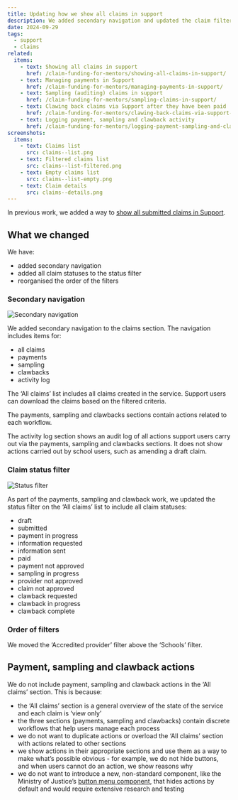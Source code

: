 ```yaml
---
title: Updating how we show all claims in support
description: We added secondary navigation and updated the claim filters
date: 2024-09-29
tags:
  - support
  - claims
related:
  items:
    - text: Showing all claims in support
      href: /claim-funding-for-mentors/showing-all-claims-in-support/
    - text: Managing payments in Support
      href: /claim-funding-for-mentors/managing-payments-in-support/
    - text: Sampling (auditing) claims in support
      href: /claim-funding-for-mentors/sampling-claims-in-support/
    - text: Clawing back claims via Support after they have been paid
      href: /claim-funding-for-mentors/clawing-back-claims-via-support-after-they-have-been-paid/
    - text: Logging payment, sampling and clawback activity
      href: /claim-funding-for-mentors/logging-payment-sampling-and-clawback-activity/
screenshots:
  items:
    - text: Claims list
      src: claims--list.png
    - text: Filtered claims list
      src: claims--list-filtered.png
    - text: Empty claims list
      src: claims--list-empty.png
    - text: Claim details
      src: claims--details.png
---
```


In previous work, we added a way to [show all submitted claims in Support](/claim-funding-for-mentors/showing-submitted-claims-in-support/).

## What we changed

We have:

- added secondary navigation
- added all claim statuses to the status filter
- reorganised the order of the filters

### Secondary navigation

![Secondary navigation](claims--secondary-navigation.png)

We added secondary navigation to the claims section. The navigation includes items for:

- all claims
- payments
- sampling
- clawbacks
- activity log

The ‘All claims’ list includes all claims created in the service. Support users can download the claims based on the filtered criteria.

The payments, sampling and clawbacks sections contain actions related to each workflow.

The activity log section shows an audit log of all actions support users carry out via the payments, sampling and clawbacks sections. It does not show actions carried out by school users, such as amending a draft claim.

### Claim status filter

![Status filter](claims--status-filter.png)

As part of the payments, sampling and clawback work, we updated the status filter on the ‘All claims’ list to include all claim statuses:

- draft
- submitted
- payment in progress
- information requested
- information sent
- paid
- payment not approved
- sampling in progress
- provider not approved
- claim not approved
- clawback requested
- clawback in progress
- clawback complete

### Order of filters

We moved the ‘Accredited provider’ filter above the ‘Schools’ filter.

## Payment, sampling and clawback actions

We do not include payment, sampling and clawback actions in the ‘All claims’ section. This is because:

- the ‘All claims’ section is a general overview of the state of the service and each claim is ‘view only’
- the three sections (payments, sampling and clawbacks) contain discrete workflows that help users manage each process
- we do not want to duplicate actions or overload the ‘All claims’ section with actions related to other sections
- we show actions in their appropriate sections and use them as a way to make what’s possible obvious - for example, we do not hide buttons, and when users cannot do an action, we show reasons why
- we do not want to introduce a new, non-standard component, like the Ministry of Justice’s [button menu component](https://design-patterns.service.justice.gov.uk/components/button-menu/), that hides actions by default and would require extensive research and testing
